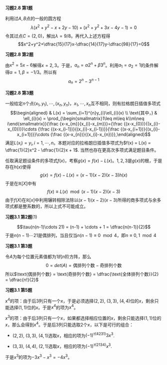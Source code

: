 **习题2.8 第1题**

利用过$A,B$点的一般的圆方程
$$\lambda (x^2+y^2-x+2y-10) + (x^2+y^2+3x-4y-1) = 0$$
令其过点$C = (2,0)$，解出$\lambda = 9/8$。再代入上述方程得
$$x^2+y^2+\dfrac{15}{17}x-\dfrac{14}{17}y-\dfrac{98}{17}=0$$

**习题2.8 第2题**

由$x^2 = 5x - 6$解得$x = 2,3$。于是，$a_n = \alpha 2^n + \beta3^n$。利用$a_1=a_2=1$的条件解得$\alpha = 1, \beta = -1/3$。所以有
$$a_n = 2^n - 3^{n-1}$$

**习题2.8 第3题**

一般给定$n$个点$(x_1,y_1),\cdots,(x_n,y_n)$，$x_1,\cdots,x_n$互不相同，则有拉格朗日插值多项式
$$\begin{aligned}
& L(x) = \sum_{i=1}^{n}y_{i}\ell_{i}(x) \\
\text{其中，} & \ell_{i}(x) = \prod_{\begin{smallmatrix}1\leq m\leq k\\m\neq i\end{smallmatrix}}{\frac {x-x_{m}}{x_{i}-x_{m}}}={\frac {(x-x_{0})}{(x_{i}-x_{0})}}\cdots {\frac {(x-x_{i-1})}{(x_{i}-x_{i-1})}}{\frac {(x-x_{i+1})}{(x_{i}-x_{i+1})}}\cdots {\frac {(x-x_{n})}{(x_{i}-x_{n})}},\end{aligned}$$
满足$L(x_i) = y_i, i=1,\cdots,n$。本题对应的拉格朗日插值多项式为$f(x) = L(x) = \dfrac{1}{2}x^2 - \dfrac{1}{2}x + 1$.
当然也存在更高次多项式满足题目条件。

任取满足题设条件的多项式$f(x)$，考察$g(x) = f(x) - L(x)$。$1,2,3$是$g(x)$的根，于是存在$h(x)$使得
$$g(x) = f(x) - L(x) = (x-1)(x-2)(x-3) h(x)$$ 于是在$\mathbb{R}[X]$中有
$$f(x) \equiv L(x) \mod (x-1)(x-2)(x-3)$$
由于$f(X)$在$\mathbb{R}[x]$中利用辗转相除法除以$(x-1)(x-2)(x-3)$所得的商多项式与余多项式都是整系数的，所以上式不可能成立。

**习题3.1 第2题**(1)

$$\tau(n(n-1)\cdots 21) = (n-1) + \cdots + 1 = \dfrac{n(n-1)}{2}$$
于是$n(n-1)\cdots 21$是偶排列，当且仅当$n(n-1)\equiv 0 \mod 4$，即$n\equiv 0,1 \mod 4$

**习题3.1 第3题**

令$A$为每个位置元素值都为$1$的$n$阶方阵，那么
$$0 = det(A) = \text{偶排列个数} - \text{奇排列个数}$$
所以$\text{偶排列个数} = \text{奇排列个数} = \dfrac{\text{全体排列个数}}{2} = \dfrac{n!}{2}$

**习题3.1 第5题**

$x^4$的项：由于后3列只有一个$x$，于是必须选择$(2,2)$, $(3,3)$,
$(4,4)$位的$x$，剩余只能选择$(1,1)$位的$x$。于是$x^4$的项为$x^4$。

$x^3$的项：由于后3列只有一个$x$，如果都选择相应位置的$x$，剩余只能选择$(1,1)$位的$x$，那么会得到$x^4$。于是后3列只能选取2个$x$，以下是可行的组合：

-   $(2,2)$, $(3,3)$, $(4,1)$选取$x$，相应的项为$(-1)^{\tau(4231)}3x^3$.

-   $(3,3)$, $(4,4)$, $(2,1)$选取$x$，相应的项为$(-1)^{\tau(2134)}x^3$.

于是$x^3$的项为$-3x^3-x^3 = -4x^3$。
